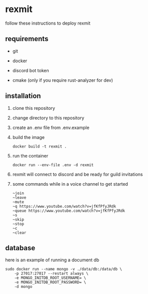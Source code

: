 # rexmit

follow these instructions to deploy rexmit

## requirements

- git
- docker
- discord bot token

- cmake (only if you require rust-analyzer for dev)

## installation

1. clone this repository

2. change directory to this repository

3. create an .env file from .env.example

4. build the image
    ```
    docker build -t rexmit .
    ```

5. run the container
    ```
    docker run --env-file .env -d rexmit
    ```

6. rexmit will connect to discord and be ready for guild invitations

7. some commands while in a voice channel to get started
    ```
    ~join
    ~leave
    ~mute
    ~q https://www.youtube.com/watch?v=jfKfPfyJRdk
    ~queue https://www.youtube.com/watch?v=jfKfPfyJRdk
    ~s
    ~skip
    ~stop
    ~c
    ~clear
    ```

## database

here is an example of running a document db


```
sudo docker run --name mongo -v ./data/db:/data/db \
	-p 27017:27017 --restart always \
	-e MONGO_INITDB_ROOT_USERNAME= \
	-e MONGO_INITDB_ROOT_PASSWORD= \
	-d mongo
```
